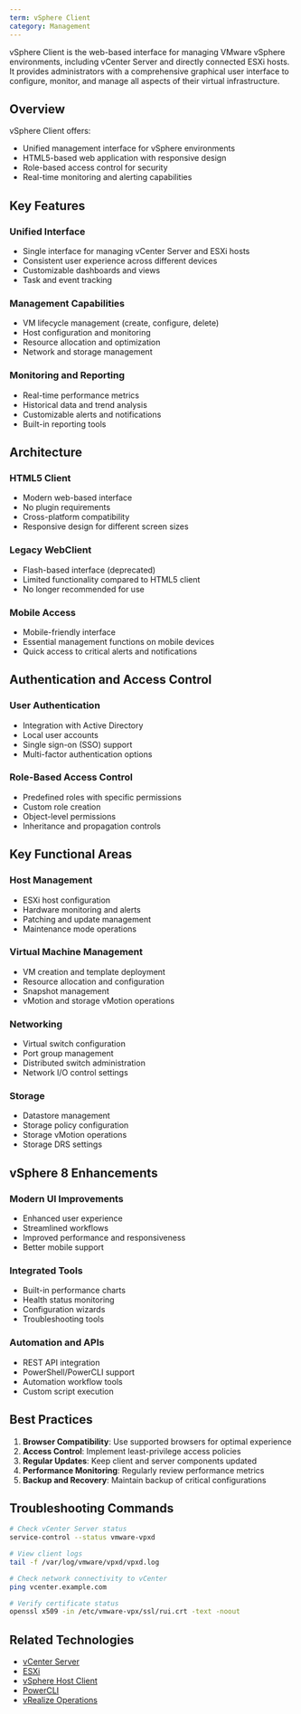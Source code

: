 ```yaml
---
term: vSphere Client
category: Management
---
```


vSphere Client is the web-based interface for managing VMware vSphere environments, including vCenter Server and directly connected ESXi hosts. It provides administrators with a comprehensive graphical user interface to configure, monitor, and manage all aspects of their virtual infrastructure.

## Overview

vSphere Client offers:
- Unified management interface for vSphere environments
- HTML5-based web application with responsive design
- Role-based access control for security
- Real-time monitoring and alerting capabilities

## Key Features

### Unified Interface
- Single interface for managing vCenter Server and ESXi hosts
- Consistent user experience across different devices
- Customizable dashboards and views
- Task and event tracking

### Management Capabilities
- VM lifecycle management (create, configure, delete)
- Host configuration and monitoring
- Resource allocation and optimization
- Network and storage management

### Monitoring and Reporting
- Real-time performance metrics
- Historical data and trend analysis
- Customizable alerts and notifications
- Built-in reporting tools

## Architecture

### HTML5 Client
- Modern web-based interface
- No plugin requirements
- Cross-platform compatibility
- Responsive design for different screen sizes

### Legacy WebClient
- Flash-based interface (deprecated)
- Limited functionality compared to HTML5 client
- No longer recommended for use

### Mobile Access
- Mobile-friendly interface
- Essential management functions on mobile devices
- Quick access to critical alerts and notifications

## Authentication and Access Control

### User Authentication
- Integration with Active Directory
- Local user accounts
- Single sign-on (SSO) support
- Multi-factor authentication options

### Role-Based Access Control
- Predefined roles with specific permissions
- Custom role creation
- Object-level permissions
- Inheritance and propagation controls

## Key Functional Areas

### Host Management
- ESXi host configuration
- Hardware monitoring and alerts
- Patching and update management
- Maintenance mode operations

### Virtual Machine Management
- VM creation and template deployment
- Resource allocation and configuration
- Snapshot management
- vMotion and storage vMotion operations

### Networking
- Virtual switch configuration
- Port group management
- Distributed switch administration
- Network I/O control settings

### Storage
- Datastore management
- Storage policy configuration
- Storage vMotion operations
- Storage DRS settings

## vSphere 8 Enhancements

### Modern UI Improvements
- Enhanced user experience
- Streamlined workflows
- Improved performance and responsiveness
- Better mobile support

### Integrated Tools
- Built-in performance charts
- Health status monitoring
- Configuration wizards
- Troubleshooting tools

### Automation and APIs
- REST API integration
- PowerShell/PowerCLI support
- Automation workflow tools
- Custom script execution

## Best Practices

1. **Browser Compatibility**: Use supported browsers for optimal experience
2. **Access Control**: Implement least-privilege access policies
3. **Regular Updates**: Keep client and server components updated
4. **Performance Monitoring**: Regularly review performance metrics
5. **Backup and Recovery**: Maintain backup of critical configurations

## Troubleshooting Commands

```bash
# Check vCenter Server status
service-control --status vmware-vpxd

# View client logs
tail -f /var/log/vmware/vpxd/vpxd.log

# Check network connectivity to vCenter
ping vcenter.example.com

# Verify certificate status
openssl x509 -in /etc/vmware-vpx/ssl/rui.crt -text -noout
```

## Related Technologies

- [vCenter Server](/glossary/term/vcenter-server)
- [ESXi](/glossary/term/esxi)
- [vSphere Host Client](/glossary/term/vsphere-host-client)
- [PowerCLI](/glossary/term/powercli)
- [vRealize Operations](/glossary/term/vrealize-operations)